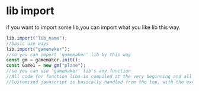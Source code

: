 # lib import
if you want to import some lib,you can import what you like lib this way.
```javascript
lib.import("lib_name");
//basic use ways
lib.import("gamemaker");
//so you can import 'gamemaker' lib by this way
const gm = gamemaker.init();
const Game1 = new gm("plane");
//so you can use 'gamemaker' lib's any function
//All code for function libs is compiled at the very beginning and all imported libs are loaded first, no matter where you 'lib.import'.
//Customised javascript is basically handled from the top, with the exception here.
```